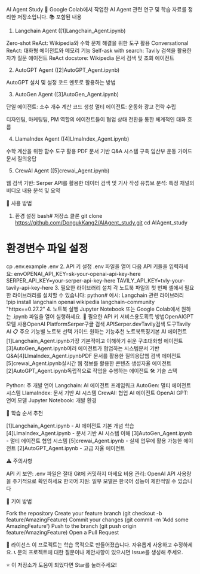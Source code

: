 AI Agent Study 🤖
Google Colab에서 작업한 AI Agent 관련 연구 및 학습 자료를 정리한 저장소입니다.
📚 포함된 내용
1. Langchain Agent ([1]Langchain_Agent.ipynb)

Zero-shot ReAct: Wikipedia와 수학 문제 해결을 위한 도구 활용
Conversational ReAct: 대화형 에이전트와 메모리 기능
Self-ask with search: Tavily 검색을 활용한 자가 질문 에이전트
ReAct docstore: Wikipedia 문서 검색 및 조회 에이전트

2. AutoGPT Agent ([2]AutoGPT_Agent.ipynb)

AutoGPT 설치 및 설정
코드 멘토로 활용하는 방법

3. AutoGen Agent ([3]AutoGen_Agent.ipynb)

단일 에이전트: 소수 개수 계산 코드 생성
멀티 에이전트: 운동화 광고 전략 수립

디자인팀, 마케팅팀, PM 역할의 에이전트들이 협업
상태 전환을 통한 체계적인 대화 흐름



4. LlamaIndex Agent ([4]LlmaIndex_Agent.ipynb)

수학 계산을 위한 함수 도구 활용
PDF 문서 기반 Q&A 시스템 구축
임산부 운동 가이드 문서 질의응답

5. CrewAI Agent ([5]crewai_Agent.ipynb)

웹 검색 기반: Serper API를 활용한 데이터 검색 및 기사 작성
유튜브 분석: 특정 채널의 비디오 내용 분석 및 요약

🚀 사용 방법
1. 환경 설정
bash# 저장소 클론
git clone https://github.com/DongukKang2/AIAgent_study.git
cd AIAgent_study

# 환경변수 파일 설정
cp .env.example .env
2. API 키 설정
.env 파일을 열어 다음 API 키들을 입력하세요:
envOPENAI_API_KEY=sk-your-openai-api-key-here
SERPER_API_KEY=your-serper-api-key-here
TAVILY_API_KEY=tvly-your-tavily-api-key-here
3. 필요한 라이브러리 설치
각 노트북 파일의 첫 번째 셀에서 필요한 라이브러리를 설치할 수 있습니다:
python# 예시: Langchain 관련 라이브러리
!pip install langchain openai wikipedia langchain-community "httpx==0.27.2"
4. 노트북 실행
Jupyter Notebook 또는 Google Colab에서 원하는 .ipynb 파일을 열어 실행하세요.
🔑 필요한 API 키
서비스용도획득 방법OpenAIGPT 모델 사용OpenAI PlatformSerper구글 검색 APISerper.devTavily검색 도구Tavily AI
📋 주요 기능별 노트북 선택 가이드
원하는 기능추천 노트북특징기본 AI 에이전트[1]Langchain_Agent.ipynb가장 기본적이고 이해하기 쉬운 구조대화형 에이전트[3]AutoGen_Agent.ipynb여러 에이전트가 협업하는 시스템문서 기반 Q&A[4]LlmaIndex_Agent.ipynbPDF 문서를 활용한 질의응답웹 검색 에이전트[5]crewai_Agent.ipynb실시간 웹 정보를 활용한 콘텐츠 생성자율 에이전트[2]AutoGPT_Agent.ipynb독립적으로 작업을 수행하는 에이전트
🛠️ 기술 스택

Python: 주 개발 언어
Langchain: AI 에이전트 프레임워크
AutoGen: 멀티 에이전트 시스템
LlamaIndex: 문서 기반 AI 시스템
CrewAI: 협업 AI 에이전트
OpenAI GPT: 언어 모델
Jupyter Notebook: 개발 환경

📖 학습 순서 추천

[1]Langchain_Agent.ipynb - AI 에이전트 기본 개념 학습
[4]LlmaIndex_Agent.ipynb - 문서 기반 AI 시스템 이해
[3]AutoGen_Agent.ipynb - 멀티 에이전트 협업 시스템
[5]crewai_Agent.ipynb - 실제 업무에 활용 가능한 에이전트
[2]AutoGPT_Agent.ipynb - 고급 자율 에이전트

⚠️ 주의사항

API 키 보안: .env 파일은 절대 Git에 커밋하지 마세요
비용 관리: OpenAI API 사용량을 주기적으로 확인하세요
한국어 지원: 일부 모델은 한국어 성능이 제한적일 수 있습니다

🤝 기여 방법

Fork the repository
Create your feature branch (git checkout -b feature/AmazingFeature)
Commit your changes (git commit -m 'Add some AmazingFeature')
Push to the branch (git push origin feature/AmazingFeature)
Open a Pull Request

📄 라이선스
이 프로젝트는 학습 목적으로 만들어졌습니다. 자유롭게 사용하고 수정하세요.
📞 문의
프로젝트에 대한 질문이나 제안사항이 있으시면 Issue를 생성해 주세요.

⭐ 이 저장소가 도움이 되었다면 Star를 눌러주세요!
